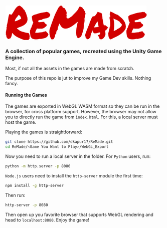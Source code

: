 ![ReMade](./Logo.png)


### A collection of popular games, recreated using the Unity Game Engine.

Most, if not all the assets in the games are made from scratch.

The purpose of this repo is jut to improve my Game Dev skills. Nothing fancy.

#### Running the Games

The games are exported in WebGL WASM format so they can be run in the browser, for cross platform support. However, the browser may not allow you to directly run the game from `index.html`. For this, a local server must host the game.

Playing the games is straightforward:
``` bash
git clone https://github.com/dkapur17/ReMade.git
cd ReMade/<Game You Want to Play>/WebGL_Export
```
Now you need to run a local server in the folder. For `Python` users, run:
```bash
python -m http.server -p 8080
```
`Node.js` users need to install the `http-server` module the first time:
```bash
npm install -g http-server
```
Then run:
```bash
http-server -p 8080
```

Then open up you favorite browser that supports WebGL rendering and head to `localhost:8080`. Enjoy the game!
